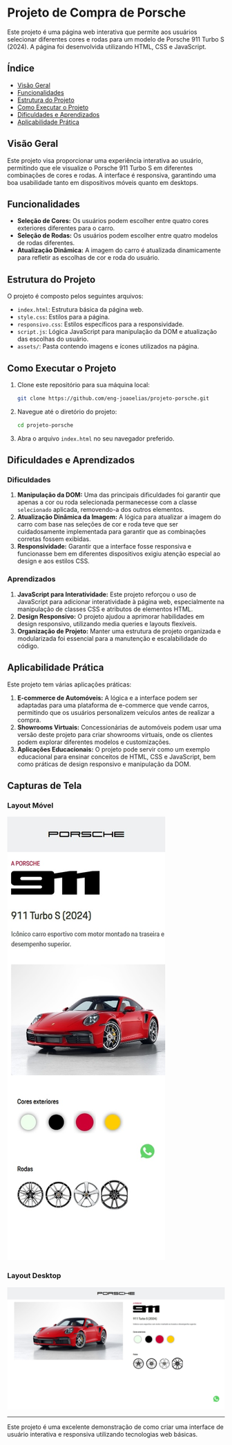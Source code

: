 # Projeto de Compra de Porsche

Este projeto é uma página web interativa que permite aos usuários selecionar diferentes cores e rodas para um modelo de Porsche 911 Turbo S (2024). A página foi desenvolvida utilizando HTML, CSS e JavaScript. 

## Índice

- [Visão Geral](#visão-geral)
- [Funcionalidades](#funcionalidades)
- [Estrutura do Projeto](#estrutura-do-projeto)
- [Como Executar o Projeto](#como-executar-o-projeto)
- [Dificuldades e Aprendizados](#dificuldades-e-aprendizados)
- [Aplicabilidade Prática](#aplicabilidade-prática)

## Visão Geral

Este projeto visa proporcionar uma experiência interativa ao usuário, permitindo que ele visualize o Porsche 911 Turbo S em diferentes combinações de cores e rodas. A interface é responsiva, garantindo uma boa usabilidade tanto em dispositivos móveis quanto em desktops.

## Funcionalidades

- **Seleção de Cores:** Os usuários podem escolher entre quatro cores exteriores diferentes para o carro.
- **Seleção de Rodas:** Os usuários podem escolher entre quatro modelos de rodas diferentes.
- **Atualização Dinâmica:** A imagem do carro é atualizada dinamicamente para refletir as escolhas de cor e roda do usuário.

## Estrutura do Projeto

O projeto é composto pelos seguintes arquivos:

- `index.html`: Estrutura básica da página web.
- `style.css`: Estilos para a página.
- `responsivo.css`: Estilos específicos para a responsividade.
- `script.js`: Lógica JavaScript para manipulação da DOM e atualização das escolhas do usuário.
- `assets/`: Pasta contendo imagens e ícones utilizados na página.

## Como Executar o Projeto

1. Clone este repositório para sua máquina local:
   ```bash
   git clone https://github.com/eng-joaoelias/projeto-porsche.git
   ```
2. Navegue até o diretório do projeto:
   ```bash
   cd projeto-porsche
   ```
3. Abra o arquivo `index.html` no seu navegador preferido.

## Dificuldades e Aprendizados

### Dificuldades

1. **Manipulação da DOM:** Uma das principais dificuldades foi garantir que apenas a cor ou roda selecionada permanecesse com a classe `selecionado` aplicada, removendo-a dos outros elementos.
2. **Atualização Dinâmica da Imagem:** A lógica para atualizar a imagem do carro com base nas seleções de cor e roda teve que ser cuidadosamente implementada para garantir que as combinações corretas fossem exibidas.
3. **Responsividade:** Garantir que a interface fosse responsiva e funcionasse bem em diferentes dispositivos exigiu atenção especial ao design e aos estilos CSS.

### Aprendizados

1. **JavaScript para Interatividade:** Este projeto reforçou o uso de JavaScript para adicionar interatividade à página web, especialmente na manipulação de classes CSS e atributos de elementos HTML.
2. **Design Responsivo:** O projeto ajudou a aprimorar habilidades em design responsivo, utilizando media queries e layouts flexíveis.
3. **Organização de Projeto:** Manter uma estrutura de projeto organizada e modularizada foi essencial para a manutenção e escalabilidade do código.

## Aplicabilidade Prática

Este projeto tem várias aplicações práticas:

1. **E-commerce de Automóveis:** A lógica e a interface podem ser adaptadas para uma plataforma de e-commerce que vende carros, permitindo que os usuários personalizem veículos antes de realizar a compra.
2. **Showrooms Virtuais:** Concessionárias de automóveis podem usar uma versão deste projeto para criar showrooms virtuais, onde os clientes podem explorar diferentes modelos e customizações.
3. **Aplicações Educacionais:** O projeto pode servir como um exemplo educacional para ensinar conceitos de HTML, CSS e JavaScript, bem como práticas de design responsivo e manipulação da DOM.

## Capturas de Tela

### Layout Móvel
![Layout Móvel](./images/mobile.jpg)

### Layout Desktop
![Layout Desktop](./images/desktop.jpg)


---

Este projeto é uma excelente demonstração de como criar uma interface de usuário interativa e responsiva utilizando tecnologias web básicas.
